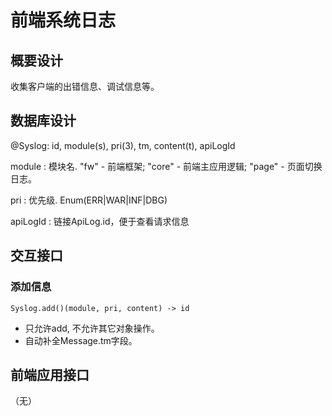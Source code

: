 # 前端系统日志

## 概要设计

收集客户端的出错信息、调试信息等。

## 数据库设计

@Syslog: id, module(s), pri(3), tm, content(t), apiLogId

module
: 模块名. "fw" - 前端框架; "core" - 前端主应用逻辑; "page" - 页面切换日志。

pri
: 优先级. Enum(ERR|WAR|INF|DBG)

apiLogId
: 链接ApiLog.id，便于查看请求信息

## 交互接口

### 添加信息

	Syslog.add()(module, pri, content) -> id

- 只允许add, 不允许其它对象操作。
- 自动补全Message.tm字段。

## 前端应用接口

（无）
